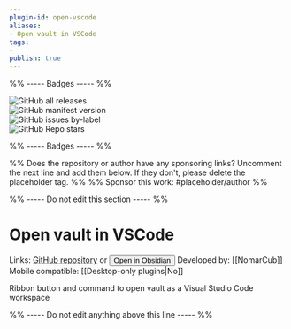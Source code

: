 ```yaml
---
plugin-id: open-vscode
aliases:
- Open vault in VSCode
tags: 
- 
publish: true
---
```


%% ----- Badges ----- %%

![GitHub all releases](https://img.shields.io/github/downloads/NomarCub/obsidian-open-vscode/total?color=573E7A&logo=github&style=for-the-badge)   
![GitHub manifest version](https://img.shields.io/github/manifest-json/v/NomarCub/obsidian-open-vscode?color=573E7A&logo=github&style=for-the-badge)   
![GitHub issues by-label](https://img.shields.io/github/issues/NomarCub/obsidian-open-vscode/help%20wanted?color=573E7A&logo=github&style=for-the-badge)   
![GitHub Repo stars](https://img.shields.io/github/stars/NomarCub/obsidian-open-vscode?color=573E7A&logo=github&style=for-the-badge)

%% ----- Badges ----- %%

%% Does the repository or author have any sponsoring links? Uncomment the next line and add them below. If they don't, please delete the placeholder tag. %%
%% Sponsor this work: #placeholder/author %%

%% ----- Do not edit this section ----- %%

# Open vault in VSCode

Links: [GitHub repository](https://github.com/NomarCub/obsidian-open-vscode) or [<button id=HH>Open in Obsidian</button>](obsidian://goto-plugin?id=open-vscode)
Developed by: [[NomarCub]]
Mobile compatible: [[Desktop-only plugins|No]]

Ribbon button and command to open vault as a Visual Studio Code workspace

%% ----- Do not edit anything above this line ----- %% 
